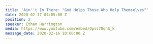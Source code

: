 ```yaml
---
title: 'Ain''t In There: "God Helps Those Who Help Themselves"'
date: 2020-02-17 04:05:00 Z
position: 2
speaker: Ethan Harrington
media: https://www.youtube.com/embed/Qpss78qhS_k
message_date: 2020-02-16 10:00:00 Z
---
```


